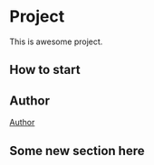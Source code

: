 # Project
This is awesome project.
## How to start
## Author
[Author](author.md)
## Some new section here

